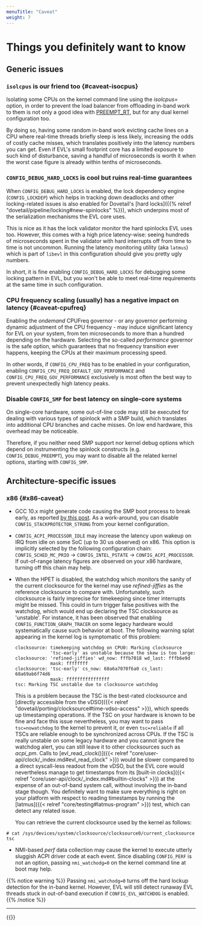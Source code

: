 ```yaml
---
menuTitle: "Caveat"
weight: 7
---
```


# Things you definitely want to know

## Generic issues

### `isolcpus` is our friend too {#caveat-isocpus}

Isolating some CPUs on the kernel command line using the _isolcpus=_
option, in order to prevent the load balancer from offloading in-band
work to them is not only a good idea with
[PREEMPT_RT](https://wiki.linuxfoundation.org/realtime/rtl/blog), but
for any dual kernel configuration too.

By doing so, having some random in-band work evicting cache lines on a
CPU where real-time threads briefly sleep is less likely, increasing
the odds of costly cache misses, which translates positively into the
latency numbers you can get. Even if EVL's small footprint core has a
limited exposure to such kind of disturbance, saving a handful of
microseconds is worth it when the worst case figure is already within
tenths of microseconds.

### `CONFIG_DEBUG_HARD_LOCKS` is cool but ruins real-time guarantees

When `CONFIG_DEBUG_HARD_LOCKS` is enabled, the lock dependency engine
(`CONFIG_LOCKDEP`) which helps in tracking down deadlocks and other
locking-related issues is also enabled for Dovetail's [hard
locks]({{% relref "dovetail/pipeline/locking#new-spinlocks" %}}),
which underpins most of the serialization mechanisms the EVL core
uses.

This is nice as it has the lock validator monitor the hard spinlocks
EVL uses too. However, this comes with a high price latency-wise:
seeing hundreds of microseconds spent in the validator with hard
interrupts off from time to time is not uncommon. Running the latency
monitoring utility (aka `latmus`) which is part of `libevl` in this
configuration should give you pretty ugly numbers.

In short, it is fine enabling `CONFIG_DEBUG_HARD_LOCKS` for debugging
some locking pattern in EVL, but you won't be able to meet real-time
requirements at the same time in such configuration.

### CPU frequency scaling (usually) has a negative impact on latency {#caveat-cpufreq}

Enabling the _ondemand_ CPUFreq governor - or any governor performing
dynamic adjustment of the CPU frequency - may induce significant
latency for EVL on your system, from ten microseconds to more than a
hundred depending on the hardware. Selecting the so-called
_performance_ governor is the safe option, which guarantees that no
frequency transition ever happens, keeping the CPUs at their maximum
processing speed.

In other words, if `CONFIG_CPU_FREQ` has to be enabled in your
configuration, enabling `CONFIG_CPU_FREQ_DEFAULT_GOV_PERFORMANCE` and
`CONFIG_CPU_FREQ_GOV_PERFORMANCE` exclusively is most often the best way
to prevent unexpectedly high latency peaks.

### Disable `CONFIG_SMP` for best latency on single-core systems

On single-core hardware, some out-of-line code may still be executed
for dealing with various types of spinlock with a SMP build, which
translates into additional CPU branches and cache misses. On low end
hardware, this overhead may be noticeable.

Therefore, if you neither need SMP support nor kernel debug options
which depend on instrumenting the spinlock constructs (e.g.
`CONFIG_DEBUG_PREEMPT`), you may want to disable all the related kernel
options, starting with `CONFIG_SMP`.

## Architecture-specific issues

### x86 {#x86-caveat}

- GCC 10.x might generate code causing the SMP boot process to break
  early, as reported [by this
  post](https://lkml.org/lkml/2020/3/14/186). As a work-around, you
  can disable `CONFIG_STACKPROTECTOR_STRONG` from your kernel
  configuration.

- `CONFIG_ACPI_PROCESSOR_IDLE` may increase the latency upon wakeup on
  IRQ from idle on some SoC (up to 30 us observed) on x86. This option
  is implicitly selected by the following configuration chain:
  `CONFIG_SCHED_MC_PRIO` &#8594; `CONFIG_INTEL_PSTATE` &#8594;
  `CONFIG_ACPI_PROCESSOR`. If out-of-range latency figures are observed
  on your x86 hardware, turning off this chain may help.

- When the HPET is disabled, the watchdog which monitors the sanity of
  the current clocksource for the kernel may use _refined-jiffies_ as
  the reference clocksource to compare with. Unfortunately, such
  clocksource is fairly imprecise for timekeeping since timer
  interrupts might be missed.  This could in turn trigger false
  positives with the watchdog, which would end up declaring the TSC
  clocksource as 'unstable'. For instance, it has been observed that
  enabling  `CONFIG_FUNCTION_GRAPH_TRACER` on some legacy hardware would
  systematically cause such behavior at boot. The following warning
  splat appearing in the kernel log is symptomatic of this problem:

  ```
  clocksource: timekeeping watchdog on CPU0: Marking clocksource
               'tsc-early' as unstable because the skew is too large:
  clocksource: 'refined-jiffies' wd_now: fffb7018 wd_last: fffb6e9d 
               mask: ffffffff
  clocksource: 'tsc-early' cs_now: 68a6a7070f6a0 cs_last: 68a69ab6f74d6 
               mask: ffffffffffffffff
  tsc: Marking TSC unstable due to clocksource watchdog
  ```

	This is a problem because the TSC is the best-rated
clocksource and [directly accessible from the vDSO]({{< relref
"dovetail/porting/clocksource#time-vdso-access" >}}), which speeds
up timestamping operations. If the TSC on your hardware is known to be
fine and face this issue nevertheless, you may want to pass
`tsc=nowatchdog` to the kernel to prevent it, or even `tsc=reliable`
if all TSCs are reliable enough to be synchronized across CPUs.  If
the TSC is really unstable on some legacy hardware and you cannot
ignore the watchdog alert, you can still leave it to other
clocksources such as _acpi\_pm_. Calls to [evl_read_clock()]({{<
relref "core/user-api/clock/_index.md#evl_read_clock" >}}) would be
slower compared to a direct syscall-less readout from the vDSO, but
the EVL core would nevertheless manage to get timestamps from its
[built-in clocks]({{< relref
"core/user-api/clock/_index.md#builtin-clocks" >}}) at the expense of
an out-of-band system call, without involving the in-band stage
though. You definitely want to make sure everything is right on your
platform with respect to reading timestamps by running the
[latmus]({{< relref "core/testing#latmus-program" >}}) test, which
can detect any related issue.

  	You can retrieve the current clocksource used by the kernel as follows:

```
# cat /sys/devices/system/clocksource/clocksource0/current_clocksource
tsc
```
 
- NMI-based _perf_ data collection may cause the kernel to execute
  utterly sluggish ACPI driver code at each event. Since disabling
  `CONFIG_PERF` is not an option, passing `nmi_watchodg=0` on the
  kernel command line at boot may help.

{{% notice warning %}}
Passing `nmi_watchodg=0` turns off the hard lockup detection for the
in-band kernel. However, EVL will still detect runaway EVL threads
stuck in out-of-band execution if `CONFIG_EVL_WATCHDOG` is enabled.
{{% /notice %}}

---

{{<lastmodified>}}
